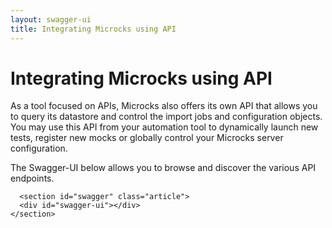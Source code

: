 ```yaml
---
layout: swagger-ui
title: Integrating Microcks using API
---
```


<div class="content">
	<div class="jumbotron clearfix">
		<div class="container">
       <h1 class="page-title arvo">Integrating Microcks using API</h1>
    </div>
	</div>
  <div class="container">
    <section id="" class="article">
      <p>
      As a tool focused on APIs, Microcks also offers its own API that allows you to query its datastore and control the import jobs and configuration objects. You may use this API from your automation tool to dynamically launch new tests, register new mocks or globally control your Microcks server configuration.
      </p>
      <p>
      The Swagger-UI below allows you to browse and discover the various API endpoints.
      </p>
    </section>

	  <section id="swagger" class="article">
      <div id="swagger-ui"></div>
    </section>
  </div>
</div>